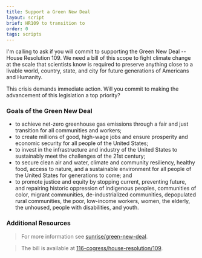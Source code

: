 ```yaml
---
title: Support a Green New Deal
layout: script
brief: HR109 to transition to 
order: 0
tags: scripts
---
```


I'm calling to ask if you will commit to supporting the Green New Deal
-- House Resolution 109.  We need a bill of this scope to fight
climate change at the scale that scientists know is required to
preserve anything close to a livable world, country, state, and city
for future generations of Americans and Humanity.

This crisis demands immediate action.  Will you commit to making the
advancement of this legislation a top priority?


### Goals of the Green New Deal
- to achieve net-zero greenhouse gas emissions through a fair and just transition for all communities and workers;
- to create millions of good, high-wage jobs and ensure prosperity and economic security for all people of the United States;
- to invest in the infrastructure and industry of the United States to sustainably meet the challenges of the 21st century;
- to secure clean air and water, climate and community resiliency, healthy food, access to nature, and a sustainable environment for all people of the United States for generations to come; and
- to promote justice and equity by stopping current, preventing future, and repairing historic oppression of indigenous peoples, communities of color, migrant communities, de-industrialized communities, depopulated rural communities, the poor, low-income workers, women, the elderly, the unhoused, people with disabilities, and youth.

### Additional Resources

> For more information see [sunrise/green-new-deal][].

> The bill is available at [116-cogress/house-resolution/109][].

[sunrise/green-new-deal]: https://www.sunrisemovement.org/green-new-deal/
[116-cogress/house-resolution/109]: https://www.congress.gov/bill/116th-congress/house-resolution/109/text

